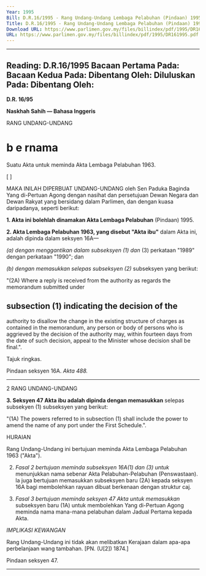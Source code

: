 ```yaml
---
Year: 1995
Bill: D.R.16/1995 - Rang Undang-Undang Lembaga Pelabuhan (Pindaan) 1995 (Lulus)
Title: D.R.16/1995 - Rang Undang-Undang Lembaga Pelabuhan (Pindaan) 1995 (Lulus)
Download URL: https://www.parlimen.gov.my/files/billindex/pdf/1995/DR161995.pdf
URL: https://www.parlimen.gov.my/files/billindex/pdf/1995/DR161995.pdf
---
```

---
Reading:
D.R.16/1995
Bacaan Pertama Pada:
Bacaan Kedua Pada:
Dibentang Oleh:
Diluluskan Pada:
Dibentang Oleh:
---

**D.R. 16/95**

**Naskhah Sahih — Bahasa Inggeris**

RANG UNDANG-UNDANG

# b e rnama

Suatu Akta untuk meminda Akta Lembaga Pelabuhan 1963.

[ ]

MAKA INILAH DIPERBUAT UNDANG-UNDANG oleh
Sen Paduka Baginda Yang di-Pertuan Agong dengan nasihat
dan persetujuan Dewan Negara dan Dewan Rakyat yang
bersidang dalam Parlimen, dan dengan kuasa daripadanya,
seperti berikut:

**1. Akta ini bolehlah dinamakan Akta Lembaga Pelabuhan**
(Pindaan) 1995.

**2. Akta Lembaga Pelabuhan 1963, yang disebut "Akta ibu"**
dalam Akta ini, adalah dipinda dalam seksyen 16A—

_(a) dengan menggantikan dalam subseksyen (1) dan_
(3) perkataan "1989" dengan perkataan "1990";
dan

_(b) dengan memasukkan selepas subseksyen (2)_
subseksyen yang berikut:

"(2A) Where a reply is received from the authority
as regards the memorandum submitted under
## subsection (1) indicating the decision of the
authority to disallow the change in the existing
structure of charges as contained in the
memorandum, any person or body of persons
who is aggrieved by the decision of the authority
may, within fourteen days from the date of such
decision, appeal to the Minister whose decision
shall be final.".


Tajuk
ringkas.

Pindaan
seksyen 16A.
_Akta 488._


-----

2 RANG UNDANG-UNDANG

**3. Seksyen 47 Akta ibu adalah dipinda dengan memasukkan**
selepas subsekyen (1) subseksyen yang berikut:

"(1A) The powers referred to in subsection (1) shall
include the power to amend the name of any port under
the First Schedule.".

HURAIAN

Rang Undang-Undang ini bertujuan meminda Akta Lembaga Pelabuhan
1963 ("Akta").

2. _Fasal 2 bertujuan meminda subseksyen 16A(1) dan (3) untuk_
menunjukkan nama sebenar Akta Pelabuhan-Pelabuhan (Penswastaan).
la juga bertujuan memasukkan subseksyen baru (2A) kepada seksyen
16A bagi membolehkan rayuan dibuat berkenaan dengan struktur caj.

3. _Fasal 3 bertujuan meminda seksyen 47 Akta untuk memasukkan_
subseksyen baru (1A) untuk membolehkan Yang di-Pertuan Agong
meminda nama mana-mana pelabuhan dalam Jadual Pertama kepada
Akta.

_IMPLIKASI_ _KEWANGAN_

Rang Undang-Undang ini tidak akan melibatkan Kerajaan dalam
apa-apa perbelanjaan wang tambahan. [PN. (U[2]) 1874.]


Pindaan
seksyen 47.


-----

